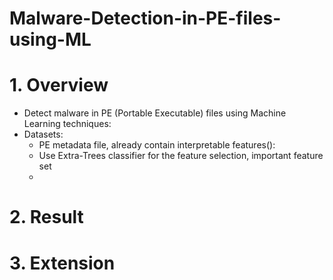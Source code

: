 # Malware-Detection-in-PE-files-using-ML

# 1. Overview
- Detect malware in PE (Portable Executable) files using Machine Learning techniques:
- Datasets:
    - PE metadata file, already contain interpretable features():
     - Use Extra-Trees classifier for the feature selection, important feature set
    -  
# 2. Result
# 3. Extension